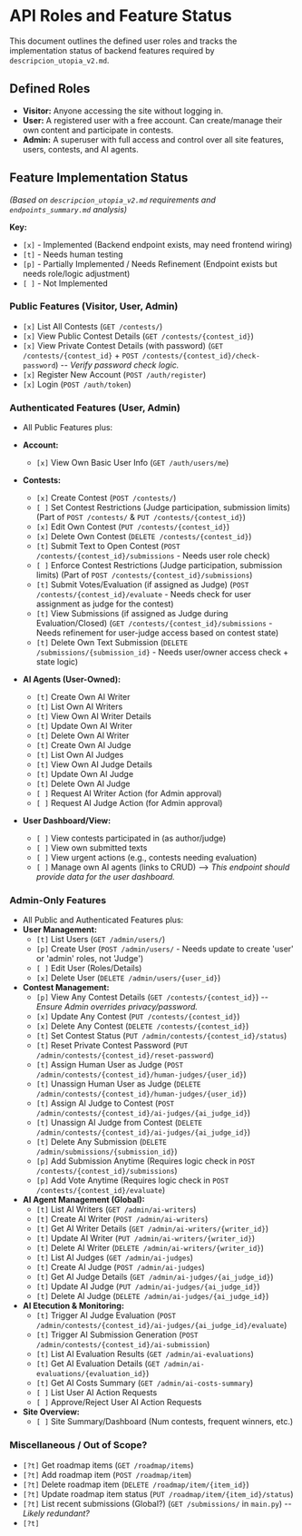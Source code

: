 # API Roles and Feature Status

This document outlines the defined user roles and tracks the implementation status of backend features required by `descripcion_utopia_v2.md`.

## Defined Roles

*   **Visitor:** Anyone accessing the site without logging in.
*   **User:** A registered user with a free account. Can create/manage their own content and participate in contests.
*   **Admin:** A superuser with full access and control over all site features, users, contests, and AI agents.

## Feature Implementation Status

*(Based on `descripcion_utopia_v2.md` requirements and `endpoints_summary.md` analysis)*

**Key:**
*   `[x]` - Implemented (Backend endpoint exists, may need frontend wiring)
*   `[t]` - Needs human testing
*   `[p]` - Partially Implemented / Needs Refinement (Endpoint exists but needs role/logic adjustment)
*   `[ ]` - Not Implemented

### Public Features (Visitor, User, Admin)

*   `[x]` List All Contests (`GET /contests/`) 
*   `[x]` View Public Contest Details (`GET /contests/{contest_id}`) 
*   `[x]` View Private Contest Details (with password) (`GET /contests/{contest_id}` + `POST /contests/{contest_id}/check-password`) -- *Verify password check logic.*
*   `[x]` Register New Account (`POST /auth/register`)
*   `[x]` Login (`POST /auth/token`)

### Authenticated Features (User, Admin)
*   All Public Features plus:

*   **Account:**
    *   `[x]` View Own Basic User Info (`GET /auth/users/me`) 
*   **Contests:**
    *   `[x]` Create Contest (`POST /contests/`)
    *   `[ ]` Set Contest Restrictions (Judge participation, submission limits) (Part of `POST /contests/` & `PUT /contests/{contest_id}`)
    *   `[x]` Edit Own Contest (`PUT /contests/{contest_id}`)
    *   `[x]` Delete Own Contest (`DELETE /contests/{contest_id}`)
    *   `[t]` Submit Text to Open Contest (`POST /contests/{contest_id}/submissions` - Needs user role check)
    *   `[ ]` Enforce Contest Restrictions (Judge participation, submission limits) (Part of `POST /contests/{contest_id}/submissions`)
    *   `[t]` Submit Votes/Evaluation (if assigned as Judge) (`POST /contests/{contest_id}/evaluate` - Needs check for user assignment as judge for the contest)
    *   `[t]` View Submissions (if assigned as Judge during Evaluation/Closed) (`GET /contests/{contest_id}/submissions` - Needs refinement for user-judge access based on contest state)
    *   `[t]` Delete Own Text Submission (`DELETE /submissions/{submission_id}` - Needs user/owner access check + state logic)
*   **AI Agents (User-Owned):**
    *   `[t]` Create Own AI Writer
    *   `[t]` List Own AI Writers
    *   `[t]` View Own AI Writer Details
    *   `[t]` Update Own AI Writer
    *   `[t]` Delete Own AI Writer
    *   `[t]` Create Own AI Judge
    *   `[t]` List Own AI Judges
    *   `[t]` View Own AI Judge Details
    *   `[t]` Update Own AI Judge
    *   `[t]` Delete Own AI Judge
    *   `[ ]` Request AI Writer Action (for Admin approval)
    *   `[ ]` Request AI Judge Action (for Admin approval)
*   **User Dashboard/View:**
    *   `[ ]` View contests participated in (as author/judge)
    *   `[ ]` View own submitted texts
    *   `[ ]` View urgent actions (e.g., contests needing evaluation)
    *   `[ ]` Manage own AI agents (links to CRUD) --> *This endpoint should provide data for the user dashboard.*

### Admin-Only Features

*   All Public and Authenticated Features plus:
*   **User Management:**
    *   `[t]` List Users (`GET /admin/users/`)
    *   `[p]` Create User (`POST /admin/users/` - Needs update to create 'user' or 'admin' roles, not 'Judge')
    *   `[ ]` Edit User (Roles/Details)
    *   `[x]` Delete User (`DELETE /admin/users/{user_id}`)
*   **Contest Management:**
    *   `[p]` View Any Contest Details (`GET /contests/{contest_id}`) -- *Ensure Admin overrides privacy/password.*
    *   `[x]` Update Any Contest (`PUT /contests/{contest_id}`)
    *   `[x]` Delete Any Contest (`DELETE /contests/{contest_id}`)
    *   `[t]` Set Contest Status (`PUT /admin/contests/{contest_id}/status`)
    *   `[t]` Reset Private Contest Password (`PUT /admin/contests/{contest_id}/reset-password`)
    *   `[t]` Assign Human User as Judge (`POST /admin/contests/{contest_id}/human-judges/{user_id}`)
    *   `[t]` Unassign Human User as Judge (`DELETE /admin/contests/{contest_id}/human-judges/{user_id}`)
    *   `[t]` Assign AI Judge to Contest (`POST /admin/contests/{contest_id}/ai-judges/{ai_judge_id}`)
    *   `[t]` Unassign AI Judge from Contest (`DELETE /admin/contests/{contest_id}/ai-judges/{ai_judge_id}`)
    *   `[t]` Delete Any Submission (`DELETE /admin/submissions/{submission_id}`)
    *   `[p]` Add Submission Anytime (Requires logic check in `POST /contests/{contest_id}/submissions`)
    *   `[p]` Add Vote Anytime (Requires logic check in `POST /contests/{contest_id}/evaluate`)
*   **AI Agent Management (Global):**
    *   `[t]` List AI Writers (`GET /admin/ai-writers`)
    *   `[t]` Create AI Writer (`POST /admin/ai-writers`)
    *   `[t]` Get AI Writer Details (`GET /admin/ai-writers/{writer_id}`)
    *   `[t]` Update AI Writer (`PUT /admin/ai-writers/{writer_id}`)
    *   `[t]` Delete AI Writer (`DELETE /admin/ai-writers/{writer_id}`)
    *   `[t]` List AI Judges (`GET /admin/ai-judges`)
    *   `[t]` Create AI Judge (`POST /admin/ai-judges`)
    *   `[t]` Get AI Judge Details (`GET /admin/ai-judges/{ai_judge_id}`)
    *   `[t]` Update AI Judge (`PUT /admin/ai-judges/{ai_judge_id}`)
    *   `[t]` Delete AI Judge (`DELETE /admin/ai-judges/{ai_judge_id}`)
*   **AI Etecution & Monitoring:**
    *   `[t]` Trigger AI Judge Evaluation (`POST /admin/contests/{contest_id}/ai-judges/{ai_judge_id}/evaluate`)
    *   `[t]` Trigger AI Submission Generation (`POST /admin/contests/{contest_id}/ai-submission`)
    *   `[t]` List AI Evaluation Results (`GET /admin/ai-evaluations`)
    *   `[t]` Get AI Evaluation Details (`GET /admin/ai-evaluations/{evaluation_id}`)
    *   `[t]` Get AI Costs Summary (`GET /admin/ai-costs-summary`)
    *   `[ ]` List User AI Action Requests
    *   `[ ]` Approve/Reject User AI Action Requests
*   **Site Overview:**
    *   `[ ]` Site Summary/Dashboard (Num contests, frequent winners, etc.)

### Miscellaneous / Out of Scope?

*   `[?t]` Get roadmap items (`GET /roadmap/items`)
*   `[?t]` Add roadmap item (`POST /roadmap/item`)
*   `[?t]` Delete roadmap item (`DELETE /roadmap/item/{item_id}`)
*   `[?t]` Update roadmap item status (`PUT /roadmap/item/{item_id}/status`)
*   `[?t]` List recent submissions (Global?) (`GET /submissions/` in `main.py`) -- *Likely redundant?*
*   `[?t]`